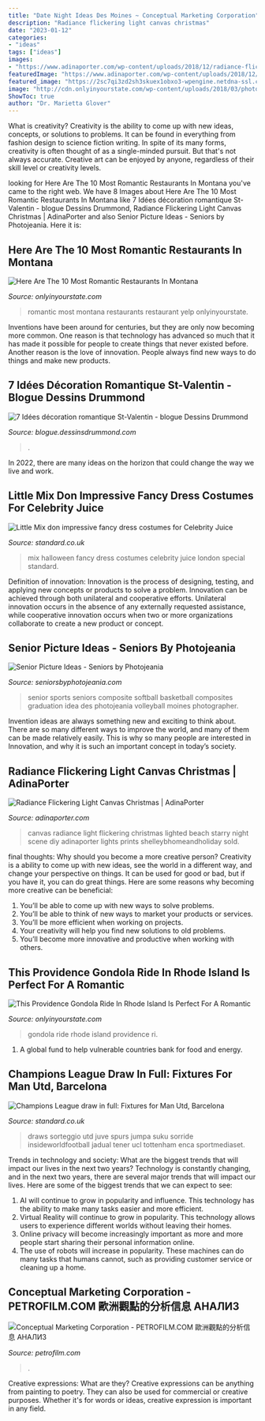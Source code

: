```yaml
---
title: "Date Night Ideas Des Moines ~ Conceptual Marketing Corporation"
description: "Radiance flickering light canvas christmas"
date: "2023-01-12"
categories:
- "ideas"
tags: ["ideas"]
images:
- "https://www.adinaporter.com/wp-content/uploads/2018/12/radiance-flickering-light-canvas-christmas-lighted-beach-scene-starry-night-radiance-wall-art-36863-of-radiance-flickering-light-canvas-christmas.jpg"
featuredImage: "https://www.adinaporter.com/wp-content/uploads/2018/12/radiance-flickering-light-canvas-christmas-lighted-beach-scene-starry-night-radiance-wall-art-36863-of-radiance-flickering-light-canvas-christmas.jpg"
featured_image: "https://2sc7qi3zd2sh3skuex1obxo3-wpengine.netdna-ssl.com/wp-content/uploads/2016/08/sports-senior-pictures-ideas.jpg"
image: "http://cdn.onlyinyourstate.com/wp-content/uploads/2018/03/photo0jpg-136.jpg"
ShowToc: true
author: "Dr. Marietta Glover"
---
```



What is creativity?
Creativity is the ability to come up with new ideas, concepts, or solutions to problems. It can be found in everything from fashion design to science fiction writing. In spite of its many forms, creativity is often thought of as a single-minded pursuit. But that's not always accurate. Creative art can be enjoyed by anyone, regardless of their skill level or creativity levels.

	

		
looking for Here Are The 10 Most Romantic Restaurants In Montana you've came to the right web. We have 8 Images about Here Are The 10 Most Romantic Restaurants In Montana like 7 Idées décoration romantique St-Valentin - blogue Dessins Drummond, Radiance Flickering Light Canvas Christmas | AdinaPorter and also Senior Picture Ideas - Seniors by Photojeania. Here it is:
		
    
## Here Are The 10 Most Romantic Restaurants In Montana

<img loading=lazy src="http://cdn.onlyinyourstate.com/wp-content/uploads/2017/11/o-55-5.jpg" onerror="this.onerror=null;this.src='https://tse2.mm.bing.net/th?id=OIP.-9_pO3TGFPU8-5C4katwnQHaE7&amp;pid=15.1';" alt="Here Are The 10 Most Romantic Restaurants In Montana">

_Source: onlyinyourstate.com_

>romantic most montana restaurants restaurant yelp onlyinyourstate. 

	

Inventions have been around for centuries, but they are only now becoming more common. One reason is that technology has advanced so much that it has made it possible for people to create things that never existed before. Another reason is the love of innovation. People always find new ways to do things and make new products.

    
## 7 Idées Décoration Romantique St-Valentin - Blogue Dessins Drummond

<img loading=lazy src="http://blogue.dessinsdrummond.com/wp-content/uploads/2014/02/392e723233216af37dd5355fd6e0c4ce1.jpg" onerror="this.onerror=null;this.src='https://tse1.mm.bing.net/th?id=OIP.jLftjE9kFL7wuJfZOeejmwHaE8&amp;pid=15.1';" alt="7 Idées décoration romantique St-Valentin - blogue Dessins Drummond">

_Source: blogue.dessinsdrummond.com_

>. 

	

In 2022, there are many ideas on the horizon that could change the way we live and work.

    
## Little Mix Don Impressive Fancy Dress Costumes For Celebrity Juice

<img loading=lazy src="https://static.standard.co.uk/s3fs-public/thumbnails/image/2015/10/29/11/littlemixcelebjuice2910a.jpg" onerror="this.onerror=null;this.src='https://tse3.mm.bing.net/th?id=OIP.peLYbVMKu9pr_RRG0t2TAgHaE8&amp;pid=15.1';" alt="Little Mix don impressive fancy dress costumes for Celebrity Juice">

_Source: standard.co.uk_

>mix halloween fancy dress costumes celebrity juice london special standard. 

	

Definition of innovation:
Innovation is the process of designing, testing, and applying new concepts or products to solve a problem. Innovation can be achieved through both unilateral and cooperative efforts. Unilateral innovation occurs in the absence of any externally requested assistance, while cooperative innovation occurs when two or more organizations collaborate to create a new product or concept.

    
## Senior Picture Ideas - Seniors By Photojeania

<img loading=lazy src="https://2sc7qi3zd2sh3skuex1obxo3-wpengine.netdna-ssl.com/wp-content/uploads/2016/08/sports-senior-pictures-ideas.jpg" onerror="this.onerror=null;this.src='https://tse4.mm.bing.net/th?id=OIP.0DAPJVVLvxMmuc9c2Oda4AHaFS&amp;pid=15.1';" alt="Senior Picture Ideas - Seniors by Photojeania">

_Source: seniorsbyphotojeania.com_

>senior sports seniors composite softball basketball composites graduation idea des photojeania volleyball moines photographer. 

	

Invention ideas are always something new and exciting to think about. There are so many different ways to improve the world, and many of them can be made relatively easily. This is why so many people are interested in Innovation, and why it is such an important concept in today’s society.

    
## Radiance Flickering Light Canvas Christmas | AdinaPorter

<img loading=lazy src="https://www.adinaporter.com/wp-content/uploads/2018/12/radiance-flickering-light-canvas-christmas-lighted-beach-scene-starry-night-radiance-wall-art-36863-of-radiance-flickering-light-canvas-christmas.jpg" onerror="this.onerror=null;this.src='https://tse1.mm.bing.net/th?id=OIP.yRqUJMNp6yCT4E0phwr8jwHaKa&amp;pid=15.1';" alt="Radiance Flickering Light Canvas Christmas | AdinaPorter">

_Source: adinaporter.com_

>canvas radiance light flickering christmas lighted beach starry night scene diy adinaporter lights prints shelleybhomeandholiday sold. 

	

final thoughts: Why should you become a more creative person?
Creativity is a ability to come up with new ideas, see the world in a different way, and change your perspective on things. It can be used for good or bad, but if you have it, you can do great things. Here are some reasons why becoming more creative can be beneficial: 
1. You’ll be able to come up with new ways to solve problems. 
2. You’ll be able to think of new ways to market your products or services. 
3. You’ll be more efficient when working on projects. 
4. Your creativity will help you find new solutions to old problems. 
5. You’ll become more innovative and productive when working with others.

    
## This Providence Gondola Ride In Rhode Island Is Perfect For A Romantic

<img loading=lazy src="http://cdn.onlyinyourstate.com/wp-content/uploads/2018/03/photo0jpg-136.jpg" onerror="this.onerror=null;this.src='https://tse3.mm.bing.net/th?id=OIP.Gza-A6wxTT88KW4vX3Gu-gHaFj&amp;pid=15.1';" alt="This Providence Gondola Ride In Rhode Island Is Perfect For A Romantic">

_Source: onlyinyourstate.com_

>gondola ride rhode island providence ri. 

	

1. A global fund to help vulnerable countries bank for food and energy.

    
## Champions League Draw In Full: Fixtures For Man Utd, Barcelona

<img loading=lazy src="https://static.standard.co.uk/s3fs-public/thumbnails/image/2019/03/15/11/champions-league-draw-150319.jpg" onerror="this.onerror=null;this.src='https://tse1.mm.bing.net/th?id=OIP.FsQ9My4ETtqEdwQzScTOhwHaE7&amp;pid=15.1';" alt="Champions League draw in full: Fixtures for Man Utd, Barcelona">

_Source: standard.co.uk_

>draws sorteggio utd juve spurs jumpa suku sorride insideworldfootball jadual tener ucl tottenham enca sportmediaset. 

	

Trends in technology and society: What are the biggest trends that will impact our lives in the next two years?
Technology is constantly changing, and in the next two years, there are several major trends that will impact our lives. Here are some of the biggest trends that we can expect to see: 
1) AI will continue to grow in popularity and influence. This technology has the ability to make many tasks easier and more efficient. 
2) Virtual Reality will continue to grow in popularity. This technology allows users to experience different worlds without leaving their homes. 
3) Online privacy will become increasingly important as more and more people start sharing their personal information online. 
4) The use of robots will increase in popularity. These machines can do many tasks that humans cannot, such as providing customer service or cleaning up a home.

    
## Conceptual Marketing Corporation - PETROFILM.COM ﻿歐洲觀點的分析信息 АНАЛИЗ

<img loading=lazy src="https://petrofilm.com/yahoo_site_admin/assets/images/567465c872d08jpg.5202935_std.png" onerror="this.onerror=null;this.src='https://tse4.mm.bing.net/th?id=OIP.ZE4PLcvw32Xjd7T_IUbCXAHaD4&amp;pid=15.1';" alt="Conceptual Marketing Corporation - PETROFILM.COM ﻿歐洲觀點的分析信息 АНАЛИЗ">

_Source: petrofilm.com_

>. 

	

Creative expressions: What are they?
Creative expressions can be anything from painting to poetry. They can also be used for commercial or creative purposes. Whether it's for words or ideas, creative expression is important in any field.

